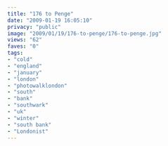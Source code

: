 ```yaml
---
title: "176 to Penge"
date: "2009-01-19 16:05:10"
privacy: "public"
image: "2009/01/19/176-to-penge/176-to-penge.jpg"
views: "62"
faves: "0"
tags:
- "cold"
- "england"
- "january"
- "london"
- "photowalklondon"
- "south"
- "bank"
- "southwark"
- "uk"
- "winter"
- "south bank"
- "Londonist"
---
```

<a href="/photos/2009/01/20/176-to-penge"></a>
